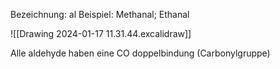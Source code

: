 Bezeichnung: al
Beispiel: Methanal; Ethanal

![[Drawing 2024-01-17 11.31.44.excalidraw]]

Alle aldehyde haben eine CO doppelbindung (Carbonylgruppe)